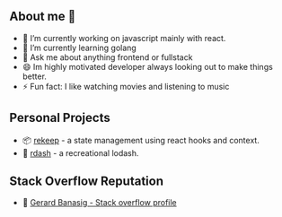 ## About me 👋

- 🔭 I’m currently working on javascript mainly with react.
- 🌱 I’m currently learning golang
- 💬 Ask me about anything frontend or fullstack
- 😄 Im highly motivated developer always looking out to make things better.
- ⚡ Fun fact: I like watching movies and listening to music

## Personal Projects 
- 📦 [rekeep](https://github.com/tuxrace/react-rekeep-app) - a state management using react hooks and context.
- 👟 [rdash](https://github.com/tuxrace/rdash) - a recreational lodash.

## Stack Overflow Reputation
- 🔋 [Gerard Banasig - Stack overflow profile](https://stackoverflow.com/users/124919/gerard-banasig)
